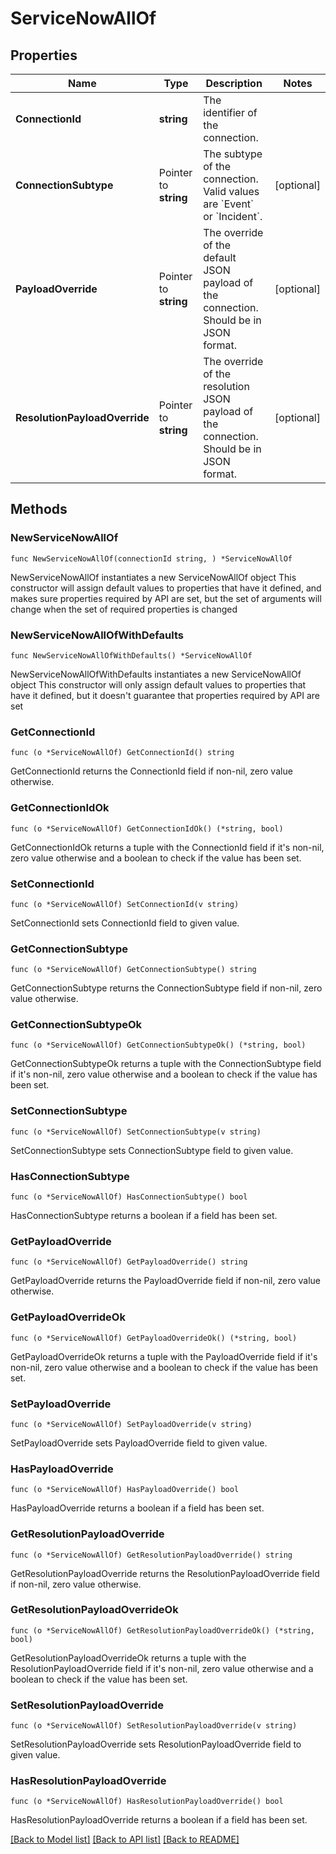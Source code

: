 # ServiceNowAllOf

## Properties

Name | Type | Description | Notes
------------ | ------------- | ------------- | -------------
**ConnectionId** | **string** | The identifier of the connection. | 
**ConnectionSubtype** | Pointer to **string** | The subtype of the connection. Valid values are &#x60;Event&#x60; or &#x60;Incident&#x60;. | [optional] 
**PayloadOverride** | Pointer to **string** | The override of the default JSON payload of the connection. Should be in JSON format. | [optional] 
**ResolutionPayloadOverride** | Pointer to **string** | The override of the resolution JSON payload of the connection. Should be in JSON format. | [optional] 

## Methods

### NewServiceNowAllOf

`func NewServiceNowAllOf(connectionId string, ) *ServiceNowAllOf`

NewServiceNowAllOf instantiates a new ServiceNowAllOf object
This constructor will assign default values to properties that have it defined,
and makes sure properties required by API are set, but the set of arguments
will change when the set of required properties is changed

### NewServiceNowAllOfWithDefaults

`func NewServiceNowAllOfWithDefaults() *ServiceNowAllOf`

NewServiceNowAllOfWithDefaults instantiates a new ServiceNowAllOf object
This constructor will only assign default values to properties that have it defined,
but it doesn't guarantee that properties required by API are set

### GetConnectionId

`func (o *ServiceNowAllOf) GetConnectionId() string`

GetConnectionId returns the ConnectionId field if non-nil, zero value otherwise.

### GetConnectionIdOk

`func (o *ServiceNowAllOf) GetConnectionIdOk() (*string, bool)`

GetConnectionIdOk returns a tuple with the ConnectionId field if it's non-nil, zero value otherwise
and a boolean to check if the value has been set.

### SetConnectionId

`func (o *ServiceNowAllOf) SetConnectionId(v string)`

SetConnectionId sets ConnectionId field to given value.


### GetConnectionSubtype

`func (o *ServiceNowAllOf) GetConnectionSubtype() string`

GetConnectionSubtype returns the ConnectionSubtype field if non-nil, zero value otherwise.

### GetConnectionSubtypeOk

`func (o *ServiceNowAllOf) GetConnectionSubtypeOk() (*string, bool)`

GetConnectionSubtypeOk returns a tuple with the ConnectionSubtype field if it's non-nil, zero value otherwise
and a boolean to check if the value has been set.

### SetConnectionSubtype

`func (o *ServiceNowAllOf) SetConnectionSubtype(v string)`

SetConnectionSubtype sets ConnectionSubtype field to given value.

### HasConnectionSubtype

`func (o *ServiceNowAllOf) HasConnectionSubtype() bool`

HasConnectionSubtype returns a boolean if a field has been set.

### GetPayloadOverride

`func (o *ServiceNowAllOf) GetPayloadOverride() string`

GetPayloadOverride returns the PayloadOverride field if non-nil, zero value otherwise.

### GetPayloadOverrideOk

`func (o *ServiceNowAllOf) GetPayloadOverrideOk() (*string, bool)`

GetPayloadOverrideOk returns a tuple with the PayloadOverride field if it's non-nil, zero value otherwise
and a boolean to check if the value has been set.

### SetPayloadOverride

`func (o *ServiceNowAllOf) SetPayloadOverride(v string)`

SetPayloadOverride sets PayloadOverride field to given value.

### HasPayloadOverride

`func (o *ServiceNowAllOf) HasPayloadOverride() bool`

HasPayloadOverride returns a boolean if a field has been set.

### GetResolutionPayloadOverride

`func (o *ServiceNowAllOf) GetResolutionPayloadOverride() string`

GetResolutionPayloadOverride returns the ResolutionPayloadOverride field if non-nil, zero value otherwise.

### GetResolutionPayloadOverrideOk

`func (o *ServiceNowAllOf) GetResolutionPayloadOverrideOk() (*string, bool)`

GetResolutionPayloadOverrideOk returns a tuple with the ResolutionPayloadOverride field if it's non-nil, zero value otherwise
and a boolean to check if the value has been set.

### SetResolutionPayloadOverride

`func (o *ServiceNowAllOf) SetResolutionPayloadOverride(v string)`

SetResolutionPayloadOverride sets ResolutionPayloadOverride field to given value.

### HasResolutionPayloadOverride

`func (o *ServiceNowAllOf) HasResolutionPayloadOverride() bool`

HasResolutionPayloadOverride returns a boolean if a field has been set.


[[Back to Model list]](../README.md#documentation-for-models) [[Back to API list]](../README.md#documentation-for-api-endpoints) [[Back to README]](../README.md)


